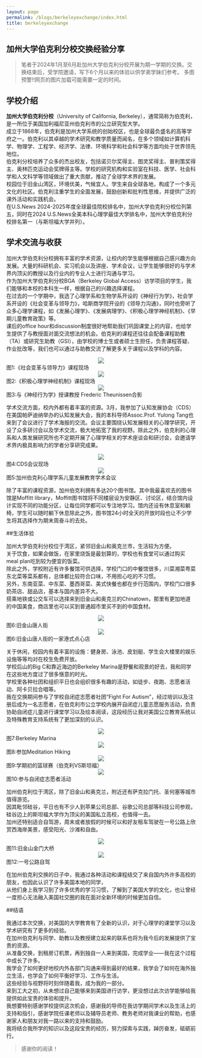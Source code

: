 ```yaml
---
layout: page
permalink: /blogs/berkeleyexchange/index.html
title: berkeleyexchange
---
```


## 加州大学伯克利分校交换经验分享

> 笔者于2024年1月至6月赴加州大学伯克利分校开展为期一学期的交换。交换结束后，受学院邀请，写下6个月以来的体验以供学弟学妹们参考。
> 多图预警!!网页的图片加载可能需要一定的时间。

## 学校介绍

**加州大学伯克利分校**（University of California, Berkeley），通常简称为伯克利，是一所位于美国加利福尼亚州伯克利市的公立研究型大学。
<br>
成立于1868年，伯克利是加州大学系统的创始校区，也是全球最负盛名的高等学府之一。伯克利以其卓越的学术研究和教学质量而闻名，在多个领域如计算机科学、物理学、工程学、经济学、法律、环境科学和社会科学等方面均处于世界领先地位。
<br>
伯克利分校培养了众多的杰出校友，包括诺贝尔奖得主、图灵奖得主、普利策奖得主、奥林匹克运动会奖牌得主等。学校的研究机构和实验室在科技、医学、社会科学和人文科学等领域做出了重大贡献，推动了全球学术界的发展。
<br>
校园位于旧金山湾区，环境优美，气候宜人。学生来自全球各地，构成了一个多元文化的社区。伯克利注重学生的全面发展，鼓励创新和批判性思维，并提供广泛的课外活动和实践机会。
<br>
在U.S.News 2024-2025年度全球最佳院校排名中，加州大学伯克利分校位列第五，同时在2024 U.S.News全美本科心理学最佳大学排名中，加州大学伯克利分校排名第一（与斯坦福大学并列）。

## 学术交流与收获

加州大学伯克利分校拥有丰富的学术资源，让校内的学生能够根据自己感兴趣方向发展。大量的科研机会、实习机会以及讲座、学术会议，让学生能够很好的与学术界内顶尖的教授以及行业内的专业人士进行沟通与学习。
<br>
作为加州大学伯克利分校BGA（Berkeley Global Access）访学项目的学生，我们能够和本校的本科生一样，根据自己的兴趣选择课程。
<br>
在过去的一个学期中，我选了心理学系和生物学系开设的《神经行为学》，社会学系开设的《社会变革与领导力》，哈斯商学院开设的《领导力沟通》，同时也旁听了众多心理学课程，如《发展心理学》、《发展病理学》、《积极心理学神经机制》、《早期儿童教育政策》等。
<br>课后的office hour和discussion制度很好地帮助我们巩固课堂上的内容，也给学生提供了与教授面对面交流想法的机会。伯克利的课程还往往会配备课程助教（TA）或研究生助教（GSI），由学校的博士生或者硕士生担任，负责课程答疑、作业批改等，我们也可以通过与助教交流了解更多关于课程以及学科的内容。 

<center>
<img src="/blogs/berkeleyexchange.assets/leadershipandsocialchange.jpg">
</center>
图1:《社会变革与领导力》课程现场
<center>
<img src="/blogs/berkeleyexchange.assets/positivepsychology.jpg">
</center>
图2:《积极心理学神经机制》课程现场
<center>
<img src="/blogs/berkeleyexchange.assets/neuroethology.jpg">
</center>
图3:与《神经行为学》授课教授 Frederic Theunissen合影

学术交流方面，校内外都有着丰富的资源。3月，我参加了认知发展协会（CDS）在美国帕萨迪纳举办的认知发展大会，我的本科导师Assoc.Prof. Yulong Tang也来到了会议进行了学术海报的交流。会议主要围绕认知发展相关的心理学研究，开设了众多研讨会以及学术交流，极大地拓宽了我的视野。除此之外，伯克利的心理系和人类发展研究所也不定期开展了心理学相关的学术座谈会和研讨会，会邀请学术界内极具影响力的学者分享研究成果。 

<center>
<img src="/blogs/berkeleyexchange.assets/CDS.jpg">
</center>
图4:CDS会议现场

<center>
<img src="/blogs/berkeleyexchange.assets/berkeleyconference.jpg">
</center>
图5:加州伯克利心理学系儿童发展教育学术会议

除了丰富的课程资源，加州伯克利拥有多达20个图书馆。其中我最喜欢去的图书馆是Moffitt library，Moffitt图书馆将不同楼层设为安静区、讨论区，结合馆内设计实现不同的功能分区，让每位同学都可以专注地学习。馆内还设有休息室和躺椅，学生可以随时躺下休息除此之外，图书馆24小时全天的开放时段也让不少学生将其选择作为期末周奋斗的去处。

##生活体验

加州大学伯克利分校位于湾区，紧邻旧金山和奥克兰市，生活较为方便。
<br>
关于饮食，如果会做饭，在家里烧饭是最划算的，学校也有食堂可以通过购买meal plan吃到较为便宜的饭菜。
<br>
除此之外，学校附近有许多餐馆可供选择，学校门口的中餐馆很多，川菜湘菜粤菜东北菜等菜系都有，总体都比较符合口味，不用担心吃的不习惯。
<br>
另外，东南亚菜、中东菜、墨西哥菜、美式快餐也都在步行范围内，学校门口很多奶茶店、甜品店，基本与国内差异不大。
<br>
搭乘地铁或公交车可以选择来到旧金山和奥克兰的Chinatown，那里有更加地道的中国美食，商店里也可以买到普通超市里买不到的中国食材。 

<center>
<img src="/blogs/berkeleyexchange.assets/sfchinatown.jpg">
</center>
图6:旧金山唐人街

<center>
<img src="/blogs/berkeleyexchange.assets/sfdimsum.jpg">
</center>
图6:旧金山唐人街的一家港式点心店


关于休闲，校园内有着丰富的设施：健身房、泳池、皮划艇、学生会大楼里的娱乐设施等等均对在校生免费开放。
<br>
学校后山的Big C和靠近海边的Berkeley Marina是野餐和观景的好去，我和同学在这些地方度过了很多惬意的时光。
<br>
学校里各种社团和组织平日也会组织很多有趣的活动，如徒步、夜跑、志愿者活动、阿卡贝拉合唱等。
<br>
我在交换期间参与了学校自闭症志愿者社团“Fight For Autism”，经过培训以及注册后成为一名志愿者，在伯克利市公立学校内展开自闭症儿童志愿服务活动，负责协助自闭症儿童进行课堂学习以及绘本阅读，这段经历让我对美国公立教育系统以及特殊教育支持系统有了更加深刻的认识。

<center>
<img src="/blogs/berkeleyexchange.assets/berkeleymarina.jpg">
</center>
图7:Berkeley Marina

<center>
<img src="/blogs/berkeleyexchange.assets/berkeleyhiking.jpg">
</center>
图8:参加Meditation Hiking

<center>
<img src="/blogs/berkeleyexchange.assets/berkeleybasketballgame.jpg">
</center>
图9:学期初的篮球赛（伯克利VS斯坦福）

<center>
<img src="/blogs/berkeleyexchange.assets/volunteer.jpg">
</center>
图10:参与自闭症志愿者活动

加州伯克利位于湾区，除了旧金山和奥克兰，附近还有萨克拉门托、圣何塞等城市值得游览。
<br>
因其毗邻硅谷，平日也有不少人到苹果公司总部、谷歌公司总部等科技公司参观，硅谷边上的斯坦福大学作为顶尖的美国私立高校，也值得一去。
<br>
加州还特别适合自驾游，周末或者放假的时候可以和好友租车驾驶在一号公路上欣赏西海岸美景，感受阳光、沙滩和自由。

<center>
<img src="/blogs/berkeleyexchange.assets/goldengate.jpg">
</center>
图11:旧金山金门大桥

<center>
<img src="/blogs/berkeleyexchange.assets/highway1.jpg">
</center>
图12:一号公路自驾

在加州伯克利交换的日子中，我通过各种活动和课程结交了来自国内外许多高校的朋友，也因此认识了许多美国本地的同学，
<br>从他们身上我学习到了许多优秀的学习习惯，了解到了美国大学的文化，也让曾经一度担心无法融入美国社交圈的我在面对全新环境的时候更加自信。


##结语

我通过本次交换，对美国的大学教育有了全新的认识，对于心理学的课堂学习以及学术研究有了更多的经验。
<br>
在加州伯克利与同学、助教以及教授建立起来的联系也将为我今后的发展提供了宝贵的资源。
<br>
从准备交换，到租房订机票，再到独自一人来到美国，完成学业——我在这个过程中成长了许多。
<br>
我学会了如何更好地校内外各部门沟通来得到最好的结果，我学会了如何在海外独立生活，也学会了如何平衡好学习、工作与生活。
<br>
这些经验与视野将时刻伴随着我，成为我的一部分。
<br>
来到工大之初，从未想过自己能够来到美国进行访学，更没想过此次访学能够给我提供如此宝贵的体验和提升。
<br>
我想要特别感谢学校提供这次机会，感谢我的导师在我访学期间学术以及生活上的支持和指引，感谢学院任课老师以及辅导员老师、教务老师对我课业的帮助，也感谢家人和朋友对我一路以来的支持和鼓励。
<br>
我将结合我所学的知识以及这段宝贵的经历，努力探索与实践，踔厉奋发，砥砺前行。

> 感谢你的阅读！
